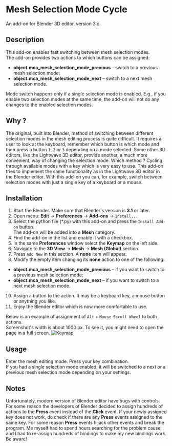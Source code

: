 # Mesh Selection Mode Cycle
An add-on for Blender 3D editor, version 3.x.

## Description
This add-on enables fast switching between mesh selection modes.  
The add-on provides two actions to which buttons can be assigned:
* **object.mca_mesh_selection_mode_previous** – switch to a previous mesh selection mode; 
* **object.mca_mesh_selection_mode_next** – switch to a next mesh selection mode.

Mode switch happens only if a single selection mode is enabled. E.g., if you 
enable two selection modes at the same time, the add-on will not do any changes 
to the enabled selection modes.

## Why ?
The original, built into Blender, method of switching between different 
selection modes in the mesh editing process is quite difficult. It requires a 
user to look at the keyboard, remember which button is which mode and then 
press a button `1`, `2` or `3` depending on a mode selected. Some other 3D 
editors, like the Lightwave 3D editor, provide another, a much more convenient, 
way of changing the selection mode. Which method ? Cycling through available 
modes with a key which is very easy to use. This add-on tries to implement the 
same functionality as in the Lightwave 3D editor in the Blender editor. With 
this add-on you can, for example, switch between selection modes with just a 
single key of a keyboard or a mouse.  

## Installation
1. Start the Blender. Make sure that Blender's version is **3.1** or later.
2. Open menu: **Edit** -> **Preferences** -> **Add-ons** -> `Install...`
3. Select the python file (*.py) with this add-on and press the `Install Add-on` button.  
The add-on will be added into a **Mesh** category.
4. Find the add-on in the list and enable it with a checkbox.
5. In the same **Preferences** window select the **Keymap** on the left side.
6. Navigate to the **3D View** -> **Mesh** -> **Mesh (Global)** section.
7. Press `Add New` in this section. A **none** item will appear.
8. Modify the empty item changing its **none** action to one of the following: 
* **object.mca_mesh_selection_mode_previous** – if you want to switch to a previous mesh selection mode; 
* **object.mca_mesh_selection_mode_next** – if you want to switch to a next mesh selection mode.
10. Assign a button to the action. It may be a keyboard key, a mouse button or anything you like.
11. Enjoy the Blender editor which is now more comfortable to use.

Below is an example of assignment of `Alt` + `Mouse Scroll Wheel` to both actions.   
Screenshot's width is about 1000 px. To see it, you might need to open the page in a full screen.
![Keymap](./Screenshot/key_binding_example.png)

## Usage
Enter the mesh editing mode. Press your key combination.  
If you had a single selection mode enabled, it will be switched to a next or a 
previous mesh selection mode depending on your settings. 

## Notes
Unfortunately, modern version of Blender editor have bugs with controls. For 
some reason the developers of Blender decided to assign hundreds of actions to 
the **Press** event instead of the **Click** event. If your newly assigned key 
does not work, do check if there are any **Press** events assigned to the same 
key. For some reason **Press** events hijack other events and break the program. 
Me myself had to spend hours searching for the problem cause, and I had to 
re-assign hundreds of bindings to make my new bindings work. Be aware!
